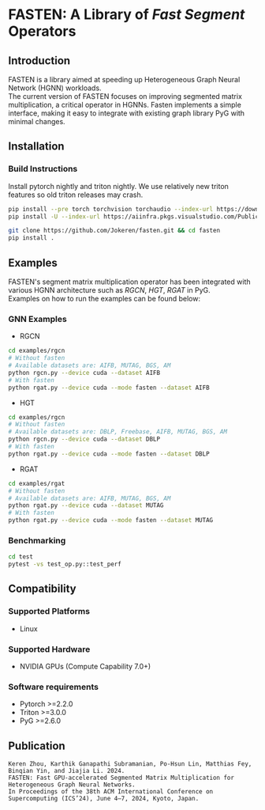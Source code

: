 # FASTEN: A Library of *Fast Segment* Operators

## Introduction
FASTEN is a library aimed at speeding up Heterogeneous Graph Neural Network (HGNN) workloads.   
The current version of FASTEN focuses on improving segmented matrix multiplication, a critical operator in HGNNs.
Fasten implements a simple interface, making it easy to integrate with existing graph library PyG with minimal changes.  

## Installation

### Build Instructions

Install pytorch nightly and triton nightly. We use relatively new triton features so old triton releases may crash.

```bash
pip install --pre torch torchvision torchaudio --index-url https://download.pytorch.org/whl/nightly/cu121
pip install -U --index-url https://aiinfra.pkgs.visualstudio.com/PublicPackages/_packaging/Triton-Nightly/pypi/simple/ triton-nightly
```

```bash
git clone https://github.com/Jokeren/fasten.git && cd fasten
pip install .
```

## Examples
FASTEN's segment matrix multiplication operator has been integrated with various HGNN architecture such as *RGCN*, *HGT*, *RGAT* in PyG.  
Examples on how to run the examples can be found below:

### GNN Examples

- RGCN

```bash
cd examples/rgcn
# Without fasten
# Available datasets are: AIFB, MUTAG, BGS, AM
python rgcn.py --device cuda --dataset AIFB
# With fasten
python rgat.py --device cuda --mode fasten --dataset AIFB
```

- HGT

```bash
cd examples/rgcn
# Without fasten
# Available datasets are: DBLP, Freebase, AIFB, MUTAG, BGS, AM
python rgcn.py --device cuda --dataset DBLP
# With fasten
python rgat.py --device cuda --mode fasten --dataset DBLP
```

- RGAT

```bash
cd examples/rgat
# Without fasten
# Available datasets are: AIFB, MUTAG, BGS, AM
python rgat.py --device cuda --dataset MUTAG
# With fasten
python rgat.py --device cuda --mode fasten --dataset MUTAG
```

### Benchmarking

```bash
cd test
pytest -vs test_op.py::test_perf
```

## Compatibility

### Supported Platforms

- Linux

### Supported Hardware

- NVIDIA GPUs (Compute Capability 7.0+)

### Software requirements
- Pytorch >=2.2.0
- Triton >=3.0.0
- PyG >=2.6.0

## Publication

```
Keren Zhou, Karthik Ganapathi Subramanian, Po-Hsun Lin, Matthias Fey, Binqian Yin, and Jiajia Li. 2024.
FASTEN: Fast GPU-accelerated Segmented Matrix Multiplication for Heterogeneous Graph Neural Networks.
In Proceedings of the 38th ACM International Conference on Supercomputing (ICS’24), June 4–7, 2024, Kyoto, Japan.
```
